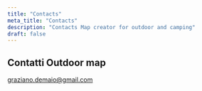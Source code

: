 ```yaml
---
title: "Contacts"
meta_title: "Contacts"
description: "Contacts Map creator for outdoor and camping"
draft: false
---
```


## Contatti Outdoor map ##

graziano.demaio@gmail.com